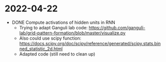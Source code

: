 # 2022-04-22

- DONE Compute activations of hidden units in RNN
	- Trying to adapt Ganguli lab code: https://github.com/ganguli-lab/grid-pattern-formation/blob/master/visualize.py
	- Also could use scipy function: https://docs.scipy.org/doc/scipy/reference/generated/scipy.stats.binned_statistic_2d.html
	- Adapted code (still need to clean up)
